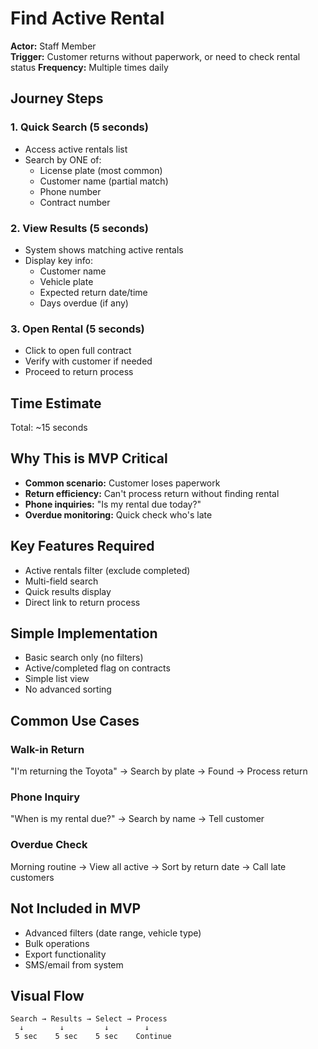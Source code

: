 # Find Active Rental

**Actor:** Staff Member  
**Trigger:** Customer returns without paperwork, or need to check rental status
**Frequency:** Multiple times daily

## Journey Steps

### 1. Quick Search (5 seconds)
- Access active rentals list
- Search by ONE of:
  - License plate (most common)
  - Customer name (partial match)
  - Phone number
  - Contract number

### 2. View Results (5 seconds)
- System shows matching active rentals
- Display key info:
  - Customer name
  - Vehicle plate
  - Expected return date/time
  - Days overdue (if any)

### 3. Open Rental (5 seconds)
- Click to open full contract
- Verify with customer if needed
- Proceed to return process

## Time Estimate
Total: ~15 seconds

## Why This is MVP Critical
- **Common scenario:** Customer loses paperwork
- **Return efficiency:** Can't process return without finding rental
- **Phone inquiries:** "Is my rental due today?"
- **Overdue monitoring:** Quick check who's late

## Key Features Required
- Active rentals filter (exclude completed)
- Multi-field search
- Quick results display
- Direct link to return process

## Simple Implementation
- Basic search only (no filters)
- Active/completed flag on contracts
- Simple list view
- No advanced sorting

## Common Use Cases

### Walk-in Return
"I'm returning the Toyota" → Search by plate → Found → Process return

### Phone Inquiry  
"When is my rental due?" → Search by name → Tell customer

### Overdue Check
Morning routine → View all active → Sort by return date → Call late customers

## Not Included in MVP
- Advanced filters (date range, vehicle type)
- Bulk operations
- Export functionality
- SMS/email from system

## Visual Flow
```
Search → Results → Select → Process
  ↓        ↓         ↓        ↓
 5 sec    5 sec    5 sec    Continue
```